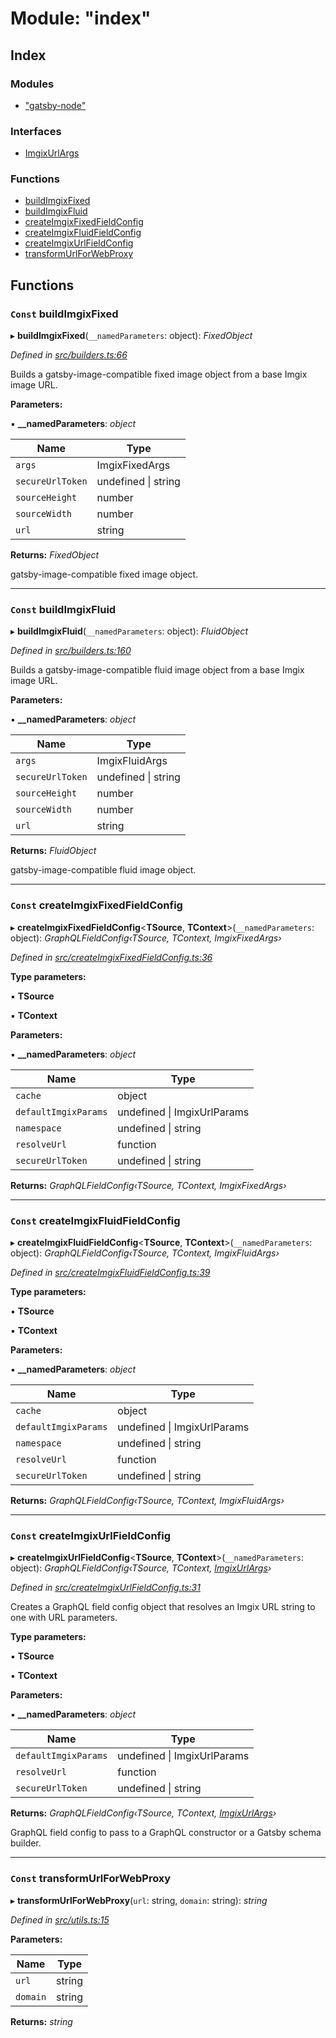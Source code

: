 
# Module: "index"

## Index

### Modules

* ["gatsby-node"](_index_._gatsby_node_.md)

### Interfaces

* [ImgixUrlArgs](../interfaces/_index_.imgixurlargs.md)

### Functions

* [buildImgixFixed](_index_.md#const-buildimgixfixed)
* [buildImgixFluid](_index_.md#const-buildimgixfluid)
* [createImgixFixedFieldConfig](_index_.md#const-createimgixfixedfieldconfig)
* [createImgixFluidFieldConfig](_index_.md#const-createimgixfluidfieldconfig)
* [createImgixUrlFieldConfig](_index_.md#const-createimgixurlfieldconfig)
* [transformUrlForWebProxy](_index_.md#const-transformurlforwebproxy)

## Functions

### `Const` buildImgixFixed

▸ **buildImgixFixed**(`__namedParameters`: object): *FixedObject*

*Defined in [src/builders.ts:66](https://github.com/WalltoWall/gatsby-plugin-imgix/blob/22b385b/src/builders.ts#L66)*

Builds a gatsby-image-compatible fixed image object from a base Imgix image URL.

**Parameters:**

▪ **__namedParameters**: *object*

Name | Type |
------ | ------ |
`args` | ImgixFixedArgs |
`secureUrlToken` | undefined &#124; string |
`sourceHeight` | number |
`sourceWidth` | number |
`url` | string |

**Returns:** *FixedObject*

gatsby-image-compatible fixed image object.

___

### `Const` buildImgixFluid

▸ **buildImgixFluid**(`__namedParameters`: object): *FluidObject*

*Defined in [src/builders.ts:160](https://github.com/WalltoWall/gatsby-plugin-imgix/blob/22b385b/src/builders.ts#L160)*

Builds a gatsby-image-compatible fluid image object from a base Imgix image URL.

**Parameters:**

▪ **__namedParameters**: *object*

Name | Type |
------ | ------ |
`args` | ImgixFluidArgs |
`secureUrlToken` | undefined &#124; string |
`sourceHeight` | number |
`sourceWidth` | number |
`url` | string |

**Returns:** *FluidObject*

gatsby-image-compatible fluid image object.

___

### `Const` createImgixFixedFieldConfig

▸ **createImgixFixedFieldConfig**<**TSource**, **TContext**>(`__namedParameters`: object): *GraphQLFieldConfig‹TSource, TContext, ImgixFixedArgs›*

*Defined in [src/createImgixFixedFieldConfig.ts:36](https://github.com/WalltoWall/gatsby-plugin-imgix/blob/22b385b/src/createImgixFixedFieldConfig.ts#L36)*

**Type parameters:**

▪ **TSource**

▪ **TContext**

**Parameters:**

▪ **__namedParameters**: *object*

Name | Type |
------ | ------ |
`cache` | object |
`defaultImgixParams` | undefined &#124; ImgixUrlParams |
`namespace` | undefined &#124; string |
`resolveUrl` | function |
`secureUrlToken` | undefined &#124; string |

**Returns:** *GraphQLFieldConfig‹TSource, TContext, ImgixFixedArgs›*

___

### `Const` createImgixFluidFieldConfig

▸ **createImgixFluidFieldConfig**<**TSource**, **TContext**>(`__namedParameters`: object): *GraphQLFieldConfig‹TSource, TContext, ImgixFluidArgs›*

*Defined in [src/createImgixFluidFieldConfig.ts:39](https://github.com/WalltoWall/gatsby-plugin-imgix/blob/22b385b/src/createImgixFluidFieldConfig.ts#L39)*

**Type parameters:**

▪ **TSource**

▪ **TContext**

**Parameters:**

▪ **__namedParameters**: *object*

Name | Type |
------ | ------ |
`cache` | object |
`defaultImgixParams` | undefined &#124; ImgixUrlParams |
`namespace` | undefined &#124; string |
`resolveUrl` | function |
`secureUrlToken` | undefined &#124; string |

**Returns:** *GraphQLFieldConfig‹TSource, TContext, ImgixFluidArgs›*

___

### `Const` createImgixUrlFieldConfig

▸ **createImgixUrlFieldConfig**<**TSource**, **TContext**>(`__namedParameters`: object): *GraphQLFieldConfig‹TSource, TContext, [ImgixUrlArgs](../interfaces/_index_.imgixurlargs.md)›*

*Defined in [src/createImgixUrlFieldConfig.ts:31](https://github.com/WalltoWall/gatsby-plugin-imgix/blob/22b385b/src/createImgixUrlFieldConfig.ts#L31)*

Creates a GraphQL field config object that resolves an Imgix URL string to one with URL parameters.

**Type parameters:**

▪ **TSource**

▪ **TContext**

**Parameters:**

▪ **__namedParameters**: *object*

Name | Type |
------ | ------ |
`defaultImgixParams` | undefined &#124; ImgixUrlParams |
`resolveUrl` | function |
`secureUrlToken` | undefined &#124; string |

**Returns:** *GraphQLFieldConfig‹TSource, TContext, [ImgixUrlArgs](../interfaces/_index_.imgixurlargs.md)›*

GraphQL field config to pass to a GraphQL constructor or a Gatsby schema builder.

___

### `Const` transformUrlForWebProxy

▸ **transformUrlForWebProxy**(`url`: string, `domain`: string): *string*

*Defined in [src/utils.ts:15](https://github.com/WalltoWall/gatsby-plugin-imgix/blob/22b385b/src/utils.ts#L15)*

**Parameters:**

Name | Type |
------ | ------ |
`url` | string |
`domain` | string |

**Returns:** *string*
